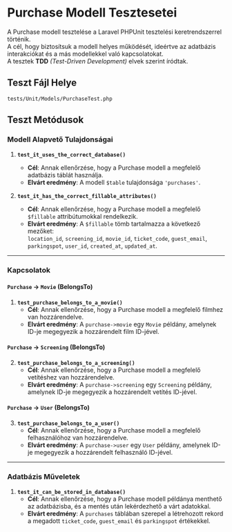 # Purchase Modell Tesztesetei

A Purchase modell tesztelése a Laravel PHPUnit tesztelési keretrendszerrel történik.  
A cél, hogy biztosítsuk a modell helyes működését, ideértve az adatbázis interakciókat és a más modellekkel való kapcsolatokat.  
A tesztek **TDD** *(Test-Driven Development)* elvek szerint íródtak.

## Teszt Fájl Helye

`tests/Unit/Models/PurchaseTest.php`

## Teszt Metódusok

### Modell Alapvető Tulajdonságai

1. **`test_it_uses_the_correct_database()`**  
   - **Cél**: Annak ellenőrzése, hogy a Purchase modell a megfelelő adatbázis táblát használja.  
   - **Elvárt eredmény**: A modell `$table` tulajdonsága `'purchases'`.

2. **`test_it_has_the_correct_fillable_attributes()`**  
   - **Cél**: Annak ellenőrzése, hogy a Purchase modell a megfelelő `$fillable` attribútumokkal rendelkezik.  
   - **Elvárt eredmény**: A `$fillable` tömb tartalmazza a következő mezőket:  
     `location_id`, `screening_id`, `movie_id`, `ticket_code`, `guest_email`, `parkingspot`, `user_id`, `created_at`, `updated_at`.

---

### Kapcsolatok

#### `Purchase` -> `Movie` (BelongsTo)

1. **`test_purchase_belongs_to_a_movie()`**  
   - **Cél**: Annak ellenőrzése, hogy a Purchase modell a megfelelő filmhez van hozzárendelve.  
   - **Elvárt eredmény**: A `purchase->movie` egy `Movie` példány, amelynek ID-je megegyezik a hozzárendelt film ID-jével.

#### `Purchase` -> `Screening` (BelongsTo)

2. **`test_purchase_belongs_to_a_screening()`**  
   - **Cél**: Annak ellenőrzése, hogy a Purchase modell a megfelelő vetítéshez van hozzárendelve.  
   - **Elvárt eredmény**: A `purchase->screening` egy `Screening` példány, amelynek ID-je megegyezik a hozzárendelt vetítés ID-jével.

#### `Purchase` -> `User` (BelongsTo)

3. **`test_purchase_belongs_to_a_user()`**  
   - **Cél**: Annak ellenőrzése, hogy a Purchase modell a megfelelő felhasználóhoz van hozzárendelve.  
   - **Elvárt eredmény**: A `purchase->user` egy `User` példány, amelynek ID-je megegyezik a hozzárendelt felhasználó ID-jével.

---

### Adatbázis Műveletek

1. **`test_it_can_be_stored_in_database()`**  
   - **Cél**: Annak ellenőrzése, hogy a Purchase modell példánya menthető az adatbázisba, és a mentés után lekérdezhető a várt adatokkal.  
   - **Elvárt eredmény**: A `purchases` táblában szerepel a létrehozott rekord a megadott `ticket_code`, `guest_email` és `parkingspot` értékekkel.
